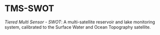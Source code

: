 # TMS-SWOT
*Tiered Multi Sensor - SWOT*: A multi-satellite reservoir and lake monitoring system, calibrated to the Surface Water and Ocean Topography satellite.

